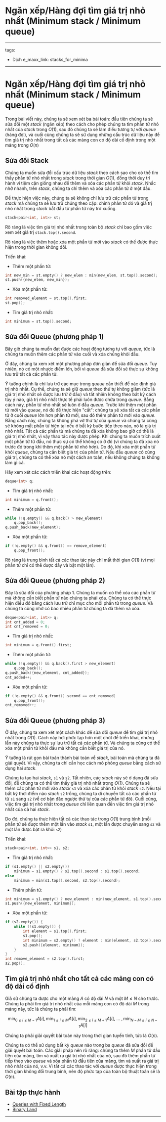 # Ngăn xếp/Hàng đợi tìm giá trị nhỏ nhất (Minimum stack / Minimum queue)

---
tags:
  - Dịch
e_maxx_link: stacks_for_minima
---

# Ngăn xếp/Hàng đợi tìm giá trị nhỏ nhất (Minimum stack / Minimum queue)

Trong bài viết này, chúng ta sẽ xem xét ba bài toán:
đầu tiên chúng ta sẽ sửa đổi một _stack_ (ngăn xếp) theo cách cho phép chúng ta tìm phần tử nhỏ nhất của _stack_ trong $O(1)$, sau đó chúng ta sẽ làm điều tương tự với _queue_ (hàng đợi), và cuối cùng chúng ta sẽ sử dụng những cấu trúc dữ liệu này để tìm giá trị nhỏ nhất trong tất cả các mảng con có độ dài cố định trong một mảng trong $O(n)$

## Sửa đổi Stack

Chúng ta muốn sửa đổi cấu trúc dữ liệu _stack_ theo cách sao cho có thể tìm thấy phần tử nhỏ nhất trong _stack_ trong thời gian $O(1)$, đồng thời duy trì hành vi tiệm cận giống nhau để thêm và xóa các phần tử khỏi _stack_.
Nhắc nhở nhanh, trên _stack_, chúng ta chỉ thêm và xóa các phần tử ở một đầu.

Để thực hiện việc này, chúng ta sẽ không chỉ lưu trữ các phần tử trong _stack_ mà chúng ta sẽ lưu trữ chúng theo cặp: chính phần tử đó và giá trị nhỏ nhất trong _stack_ bắt đầu từ phần tử này trở xuống.

```cpp
stack<pair<int, int>> st;
```

Rõ ràng là việc tìm giá trị nhỏ nhất trong toàn bộ _stack_ chỉ bao gồm việc xem xét giá trị `stack.top().second`.

Rõ ràng là việc thêm hoặc xóa một phần tử mới vào _stack_ có thể được thực hiện trong thời gian không đổi.

Triển khai:

* Thêm một phần tử:
```cpp
int new_min = st.empty() ? new_elem : min(new_elem, st.top().second);
st.push({new_elem, new_min});
```

* Xóa một phần tử:
```cpp
int removed_element = st.top().first;
st.pop();
```

* Tìm giá trị nhỏ nhất:
```cpp
int minimum = st.top().second;
```

## Sửa đổi Queue (phương pháp 1)

Bây giờ chúng ta muốn đạt được các hoạt động tương tự với _queue_, tức là chúng ta muốn thêm các phần tử vào cuối và xóa chúng khỏi đầu.

Ở đây, chúng ta xem xét một phương pháp đơn giản để sửa đổi _queue_.
Tuy nhiên, nó có một nhược điểm lớn, bởi vì _queue_ đã sửa đổi sẽ thực sự không lưu trữ tất cả các phần tử.

Ý tưởng chính là chỉ lưu trữ các mục trong _queue_ cần thiết để xác định giá trị nhỏ nhất.
Cụ thể, chúng ta sẽ giữ _queue_ theo thứ tự không giảm (tức là giá trị nhỏ nhất sẽ được lưu trữ ở đầu) và tất nhiên không theo bất kỳ cách tùy ý nào, giá trị nhỏ nhất thực tế phải luôn được chứa trong _queue_.
Bằng cách này, phần tử nhỏ nhất sẽ luôn ở đầu _queue_.
Trước khi thêm một phần tử mới vào _queue_, nó đủ để thực hiện "cắt":
chúng ta sẽ xóa tất cả các phần tử ở cuối _queue_ lớn hơn phần tử mới, sau đó thêm phần tử mới vào _queue_.
Bằng cách này, chúng ta không phá vỡ thứ tự của _queue_ và chúng ta cũng sẽ không mất phần tử hiện tại nếu ở bất kỳ bước tiếp theo nào, nó là giá trị nhỏ nhất.
Tất cả các phần tử mà chúng ta đã xóa không bao giờ có thể là giá trị nhỏ nhất, vì vậy thao tác này được phép.
Khi chúng ta muốn trích xuất một phần tử từ đầu, nó thực sự có thể không có ở đó (vì chúng ta đã xóa nó trước đó trong khi thêm một phần tử nhỏ hơn).
Do đó, khi xóa một phần tử khỏi _queue_, chúng ta cần biết giá trị của phần tử.
Nếu đầu _queue_ có cùng giá trị, chúng ta có thể xóa nó một cách an toàn, nếu không chúng ta không làm gì cả.

Hãy xem xét các cách triển khai các hoạt động trên:

```cpp
deque<int> q;
```

* Tìm giá trị nhỏ nhất:
```cpp
int minimum = q.front();
```

* Thêm một phần tử:
```cpp
while (!q.empty() && q.back() > new_element)
    q.pop_back();
q.push_back(new_element);
```

* Xóa một phần tử:
```cpp
if (!q.empty() && q.front() == remove_element)
    q.pop_front();
```

Rõ ràng là trung bình tất cả các thao tác này chỉ mất thời gian $O(1)$ (vì mọi phần tử chỉ có thể được đẩy và bật một lần).

## Sửa đổi Queue (phương pháp 2)

Đây là sửa đổi của phương pháp 1.
Chúng ta muốn có thể xóa các phần tử mà không cần biết phần tử nào chúng ta phải xóa.
Chúng ta có thể thực hiện điều đó bằng cách lưu trữ chỉ mục cho mỗi phần tử trong _queue_.
Và chúng ta cũng nhớ có bao nhiêu phần tử chúng ta đã thêm và xóa.

```cpp
deque<pair<int, int>> q;
int cnt_added = 0;
int cnt_removed = 0;
```

* Tìm giá trị nhỏ nhất:
```cpp
int minimum = q.front().first;
```

* Thêm một phần tử:
```cpp
while (!q.empty() && q.back().first > new_element)
    q.pop_back();
q.push_back({new_element, cnt_added});
cnt_added++;
```

* Xóa một phần tử:
```cpp
if (!q.empty() && q.front().second == cnt_removed) 
    q.pop_front();
cnt_removed++;
```

## Sửa đổi Queue (phương pháp 3)

Ở đây, chúng ta xem xét một cách khác để sửa đổi _queue_ để tìm giá trị nhỏ nhất trong $O(1)$.
Cách này hơi phức tạp hơn một chút để triển khai, nhưng lần này chúng ta thực sự lưu trữ tất cả các phần tử.
Và chúng ta cũng có thể xóa một phần tử khỏi đầu mà không cần biết giá trị của nó.

Ý tưởng là rút gọn bài toán thành bài toán về _stack_, bài toán mà chúng ta đã giải quyết.
Vì vậy, chúng ta chỉ cần học cách mô phỏng _queue_ bằng cách sử dụng hai _stack_.

Chúng ta tạo hai _stack_, `s1` và `s2`.
Tất nhiên, các _stack_ này sẽ ở dạng đã sửa đổi, để chúng ta có thể tìm thấy giá trị nhỏ nhất trong $O(1)$.
Chúng ta sẽ thêm các phần tử mới vào _stack_ `s1` và xóa các phần tử khỏi _stack_ `s2`.
Nếu tại bất kỳ thời điểm nào _stack_ `s2` trống, chúng ta di chuyển tất cả các phần tử từ `s1` sang `s2` (về cơ bản đảo ngược thứ tự của các phần tử đó).
Cuối cùng, việc tìm giá trị nhỏ nhất trong _queue_ chỉ liên quan đến việc tìm giá trị nhỏ nhất của cả hai _stack_.

Do đó, chúng ta thực hiện tất cả các thao tác trong $O(1)$ trung bình (mỗi phần tử sẽ được thêm một lần vào _stack_ `s1`, một lần được chuyển sang `s2` và một lần được bật ra khỏi `s2`)

Triển khai:

```cpp
stack<pair<int, int>> s1, s2;
```

* Tìm giá trị nhỏ nhất:
```cpp
if (s1.empty() || s2.empty()) 
    minimum = s1.empty() ? s2.top().second : s1.top().second;
else
    minimum = min(s1.top().second, s2.top().second);
```

* Thêm phần tử:
```cpp
int minimum = s1.empty() ? new_element : min(new_element, s1.top().second);
s1.push({new_element, minimum});
```

* Xóa một phần tử:
```cpp
if (s2.empty()) {
    while (!s1.empty()) {
        int element = s1.top().first;
        s1.pop();
        int minimum = s2.empty() ? element : min(element, s2.top().second);
        s2.push({element, minimum});
    }
}
int remove_element = s2.top().first;
s2.pop();
```

## Tìm giá trị nhỏ nhất cho tất cả các mảng con có độ dài cố định

Giả sử chúng ta được cho một mảng $A$ có độ dài $N$ và một $M \le N$ cho trước.
Chúng ta phải tìm giá trị nhỏ nhất của mỗi mảng con có độ dài $M$ trong mảng này, tức là chúng ta phải tìm:

$$\min_{0 \le i \le M-1} A[i], \min_{1 \le i \le M} A[i], \min_{2 \le i \le M+1} A[i],~\dots~, \min_{N-M \le i \le N-1} A[i]$$

Chúng ta phải giải quyết bài toán này trong thời gian tuyến tính, tức là $O(n)$.

Chúng ta có thể sử dụng bất kỳ _queue_ nào trong ba _queue_ đã sửa đổi để giải quyết bài toán.
Các giải pháp nên rõ ràng:
chúng ta thêm $M$ phần tử đầu tiên của mảng, tìm và xuất ra giá trị nhỏ nhất của nó, sau đó thêm phần tử tiếp theo vào _queue_ và xóa phần tử đầu tiên của mảng, tìm và xuất ra giá trị nhỏ nhất của nó, v.v.
Vì tất cả các thao tác với _queue_ được thực hiện trong thời gian không đổi trung bình, nên độ phức tạp của toàn bộ thuật toán sẽ là $O(n)$.

## Bài tập thực hành
* [Queries with Fixed Length](https://www.hackerrank.com/challenges/queries-with-fixed-length/problem)
* [Binary Land](https://www.codechef.com/MAY20A/problems/BINLAND)



--- 
